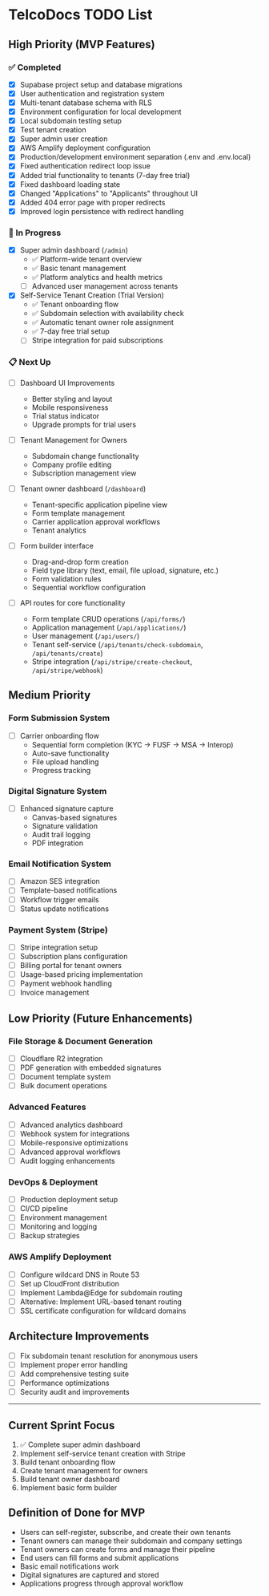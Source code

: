# TelcoDocs TODO List

## High Priority (MVP Features)

### ✅ Completed
- [x] Supabase project setup and database migrations
- [x] User authentication and registration system
- [x] Multi-tenant database schema with RLS
- [x] Environment configuration for local development
- [x] Local subdomain testing setup
- [x] Test tenant creation
- [x] Super admin user creation
- [x] AWS Amplify deployment configuration
- [x] Production/development environment separation (.env and .env.local)
- [x] Fixed authentication redirect loop issue
- [x] Added trial functionality to tenants (7-day free trial)
- [x] Fixed dashboard loading state
- [x] Changed "Applications" to "Applicants" throughout UI
- [x] Added 404 error page with proper redirects
- [x] Improved login persistence with redirect handling

### 🚧 In Progress
- [x] Super admin dashboard (`/admin`)
  - ✅ Platform-wide tenant overview
  - ✅ Basic tenant management
  - ✅ Platform analytics and health metrics
  - [ ] Advanced user management across tenants

- [x] Self-Service Tenant Creation (Trial Version)
  - ✅ Tenant onboarding flow
  - ✅ Subdomain selection with availability check  
  - ✅ Automatic tenant owner role assignment
  - ✅ 7-day free trial setup
  - [ ] Stripe integration for paid subscriptions

### 📋 Next Up
- [ ] Dashboard UI Improvements
  - Better styling and layout
  - Mobile responsiveness
  - Trial status indicator
  - Upgrade prompts for trial users

- [ ] Tenant Management for Owners
  - Subdomain change functionality
  - Company profile editing
  - Subscription management view

- [ ] Tenant owner dashboard (`/dashboard`)
  - Tenant-specific application pipeline view
  - Form template management
  - Carrier application approval workflows
  - Tenant analytics

- [ ] Form builder interface
  - Drag-and-drop form creation
  - Field type library (text, email, file upload, signature, etc.)
  - Form validation rules
  - Sequential workflow configuration

- [ ] API routes for core functionality
  - Form template CRUD operations (`/api/forms/`)
  - Application management (`/api/applications/`)
  - User management (`/api/users/`)
  - Tenant self-service (`/api/tenants/check-subdomain`, `/api/tenants/create`)
  - Stripe integration (`/api/stripe/create-checkout`, `/api/stripe/webhook`)

## Medium Priority

### Form Submission System
- [ ] Carrier onboarding flow
  - Sequential form completion (KYC → FUSF → MSA → Interop)
  - Auto-save functionality
  - File upload handling
  - Progress tracking

### Digital Signature System
- [ ] Enhanced signature capture
  - Canvas-based signatures
  - Signature validation
  - Audit trail logging
  - PDF integration

### Email Notification System
- [ ] Amazon SES integration
- [ ] Template-based notifications
- [ ] Workflow trigger emails
- [ ] Status update notifications

### Payment System (Stripe)
- [ ] Stripe integration setup
- [ ] Subscription plans configuration
- [ ] Billing portal for tenant owners
- [ ] Usage-based pricing implementation
- [ ] Payment webhook handling
- [ ] Invoice management

## Low Priority (Future Enhancements)

### File Storage & Document Generation
- [ ] Cloudflare R2 integration
- [ ] PDF generation with embedded signatures
- [ ] Document template system
- [ ] Bulk document operations

### Advanced Features
- [ ] Advanced analytics dashboard
- [ ] Webhook system for integrations
- [ ] Mobile-responsive optimizations
- [ ] Advanced approval workflows
- [ ] Audit logging enhancements

### DevOps & Deployment
- [ ] Production deployment setup
- [ ] CI/CD pipeline
- [ ] Environment management
- [ ] Monitoring and logging
- [ ] Backup strategies

### AWS Amplify Deployment
- [ ] Configure wildcard DNS in Route 53
- [ ] Set up CloudFront distribution
- [ ] Implement Lambda@Edge for subdomain routing
- [ ] Alternative: Implement URL-based tenant routing
- [ ] SSL certificate configuration for wildcard domains

## Architecture Improvements
- [ ] Fix subdomain tenant resolution for anonymous users
- [ ] Implement proper error handling
- [ ] Add comprehensive testing suite
- [ ] Performance optimizations
- [ ] Security audit and improvements

---

## Current Sprint Focus
1. ✅ Complete super admin dashboard
2. Implement self-service tenant creation with Stripe
3. Build tenant onboarding flow
4. Create tenant management for owners
5. Build tenant owner dashboard
6. Implement basic form builder

## Definition of Done for MVP
- Users can self-register, subscribe, and create their own tenants
- Tenant owners can manage their subdomain and company settings
- Tenant owners can create forms and manage their pipeline
- End users can fill forms and submit applications
- Basic email notifications work
- Digital signatures are captured and stored
- Applications progress through approval workflow